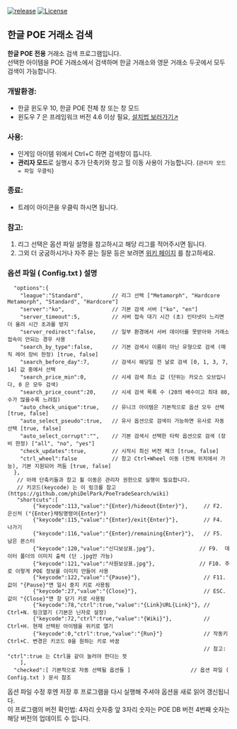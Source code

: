 [![release](https://img.shields.io/badge/release-Download-brightgreen.svg)](https://github.com/phiDelPark/PoeTradeSearch/releases)
[![License](https://img.shields.io/badge/license-GPL-blue.svg)](https://github.com/phiDelPark/PoeTradeSearch/blob/master/LICENSE)

한글 POE 거래소 검색
-------------

**한글 POE 전용** 거래소 검색 프로그램입니다.<br>
선택한 아이템을 POE 거래소에서 검색하며 한글 거래소와 영문 거래소 두곳에서 모두 검색이 가능합니다.

### 개발환경:
* 한글 윈도우 10, 한글 POE 전체 창 또는 창 모드<br>
* 윈도우 7 은 프레임워크 버전 4.6 이상 필요, [설치법 보러가기↗](https://github.com/phiDelPark/PoeTradeSearch/wiki/Windows-7)

### 사용:
* 인게임 아이템 위에서 Ctrl+C 하면 검색창이 뜹니다.
* **관리자 모드**로 실행시 추가 단축키와 창고 힐 이동 사용이 가능합니다. (``관리자 모드 = 파일 우클릭``)
### 종료:
* 트레이 아이콘을 우클릭 하시면 됩니다.

### 참고:
 1. 리그 선택은 옵션 파일 설명을 참고하시고 해당 리그를 적어주시면 됩니다.
 2. 그외 더 궁굼하시거나 자주 묻는 질문 등은 보려면 [위키 페이지](https://github.com/phiDelPark/PoeTradeSearch/wiki) 를 참고하세요.

### 옵션 파일 ( Config.txt ) 설명

      "options":{
        "league":"Standard",         // 리그 선택 ["Metamorph", "Hardcore Metamorph", "Standard", "Hardcore"]
        "server":"ko",               // 기본 검색 서버 ["ko", "en"]
        "server_timeout":5,          // 서버 접속 대기 시간 (초) 인터넷이 느리면 더 올려 시간 초과를 방지
        "server_redirect":false,     // 일부 환경에서 서버 데이터를 못받아와 거래소 접속이 안되는 경우 사용
        "search_by_type":false,      // 기본 검색시 이름이 아닌 유형으로 검색 (매직 레어 장비 한정) [true, false]
        "search_before_day":7,       // 검색시 해당일 전 날로 검색 [0, 1, 3, 7, 14] 값 중에서 선택
        "search_price_min":0,        // 시세 검색 최소 값 (단위는 카오스 오브입니다, 0 은 모두 검색)
        "search_price_count":20,     // 시세 검색 목록 수 (20의 배수이고 최대 80, 수가 많을수록 느려짐)
        "auto_check_unique":true,    // 유니크 아이템은 기본적으로 옵션 모두 선택 [true, false]
        "auto_select_pseudo":true,   // 유사 옵션으로 검색이 가능하면 유사로 자동 선택 [true, false]
        "auto_select_corrupt":"",    // 기본 검색시 선택한 타락 옵션으로 검색 (장비 한정) ["all", "no", "yes"]
        "check_updates":true,        // 시작시 최신 버전 체크 [true, false]
        "ctrl_wheel":false           // 창고 Ctrl+Wheel 이동 (전체 위치에서 가능), 기본 지원되어 꺼둠 [true, false]
      },
       // 아래 단축키들과 창고 휠 이동은 관리자 권한으로 실행이 필요합니다.
       // 키코드(keycode) 는 이 링크를 참고 (https://github.com/phiDelPark/PoeTradeSearch/wiki)
       "shortcuts":[
            {"keycode":113,"value":"{Enter}/hideout{Enter}"},     // F2.  은신처 ("{Enter}채팅명령어{Enter}")
            {"keycode":115,"value":"{Enter}/exit{Enter}"},        // F4.  나가기
            {"keycode":116,"value":"{Enter}/remaining{Enter}"},   // F5.  남은 몬스터
            {"keycode":120,"value":"신디보상표.jpg"},              // F9.  데이터 폴더의 이미지 출력 (단 .jpg만 가능)
            {"keycode":121,"value":"사원보상표.jpg"},              // F10. 주로 이렇게 POE 정보를 이미지 만들어 사용
            {"keycode":122,"value":"{Pause}"},                    // F11. 값이 "{Pause}"면 일시 중지 키로 사용됨
            {"keycode":27,"value":"{Close}"},                     // ESC. 값이 "{Close}"면 창 닫기 키로 사용됨
            {"keycode":78,"ctrl":true,"value":"{Link}URL{Link}"}, // Ctrl+N. 링크열기 (기본은 닌자로 설정)
            {"keycode":72,"ctrl":true,"value":"{Wiki}"},          // Ctrl+H. 현재 선택된 아이템을 위키로 열기
            {"keycode":0,"ctrl":true,"value":"{Run}"}             // 작동키 Ctrl+C. 변경은 키코드 0을 원하는 키로 바꿈
                                                                  // 참고: "ctrl":true 는 Ctrl을 같이 눌러야 한다는 뜻
        ],
      "checked":[ 기본적으로 자동 선택될 옵션들 ]                   // 옵션 파일 ( Config.txt ) 문서 참조

옵션 파일 수정 후엔 저장 후 프로그램을 다시 실행해 주셔야 옵션을 새로 읽어 갱신됩니다.<br>
이 프로그램의 버전 확인법: 4자리 숫자중 앞 3자리 숫자는 POE DB 버전 4번째 숫자는 해당 버전의 업데이트 수 입니다.
